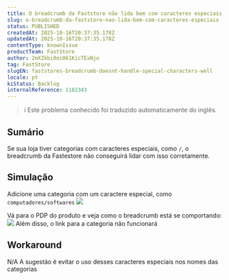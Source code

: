 ```yaml
---
title: O breadcrumb da Faststore não lida bem com caracteres especiais
slug: o-breadcrumb-da-faststore-nao-lida-bem-com-caracteres-especiais
status: PUBLISHED
createdAt: 2025-10-16T20:37:35.178Z
updatedAt: 2025-10-16T20:37:35.178Z
contentType: knownIssue
productTeam: FastStore
author: 2mXZkbi0oi061KicTExNjo
tag: FastStore
slugEN: faststores-breadcrumb-doesnt-handle-special-characters-well
locale: pt
kiStatus: Backlog
internalReference: 1182343
---
```


>ℹ️ Este problema conhecido foi traduzido automaticamente do inglês.

## Sumário


Se sua loja tiver categorias com caracteres especiais, como `/`, o breadcrumb da Fastestore não conseguirá lidar com isso corretamente.
## Simulação


Adicione uma categoria com um caractere especial, como `computadores/softwares`
 ![](https://vtexhelp.zendesk.com/attachments/token/GotI44D5ebNA8EhouzkuBAh8l/?name=image.png)

Vá para o PDP do produto e veja como o breadcrumb está se comportando:
 ![](https://vtexhelp.zendesk.com/attachments/token/uhuoUTlqJfGZrU3hHI19OqaqG/?name=image.png)
Além disso, o link para a categoria não funcionará


## Workaround


N/A A sugestão é evitar o uso desses caracteres especiais nos nomes das categorias



